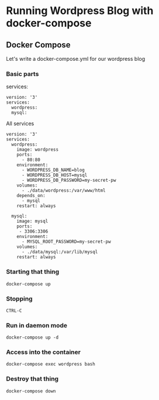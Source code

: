 # Running Wordpress Blog with docker-compose

## Docker Compose

Let's write a docker-compose.yml for our wordpress blog

### Basic parts

services:

```{yaml}
version: '3'
services:
  wordpress:
  mysql:
```

All services

```{yaml}
version: '3'
services:
  wordpress:
    image: wordpress
    ports:
      - 80:80
    environment:
      - WORDPRESS_DB_NAME=blog
      - WORDPRESS_DB_HOST=mysql
      - WORDPRESS_DB_PASSWORD=my-secret-pw
    volumes:
      - ./data/wordpress:/var/www/html
    depends_on:
      - mysql
    restart: always

  mysql:
    image: mysql
    ports:
     - 3306:3306
    environment:
      - MYSQL_ROOT_PASSWORD=my-secret-pw
    volumes:
      - ./data/mysql:/var/lib/mysql
    restart: always
```

### Starting that thing

`docker-compose up`

### Stopping 

`CTRL-C`

### Run in daemon mode

`docker-compose up -d`

### Access into the container

`docker-compose exec wordpress bash`

### Destroy that thing

`docker-compose down`